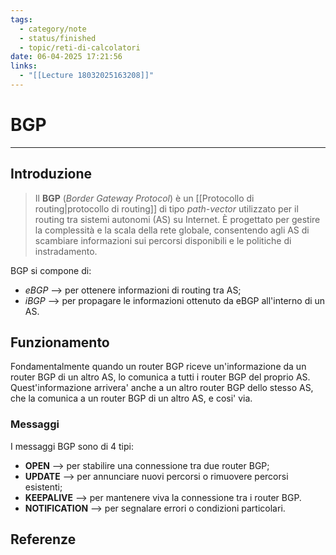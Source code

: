 ```yaml
---
tags:
  - category/note
  - status/finished
  - topic/reti-di-calcolatori
date: 06-04-2025 17:21:56
links:
  - "[[Lecture 18032025163208]]"
---
```

# BGP
---
## Introduzione
> Il **BGP** (_Border Gateway Protocol_) è un [[Protocollo di routing|protocollo di routing]] di tipo _path-vector_ utilizzato per il routing tra sistemi autonomi (AS) su Internet. È progettato per gestire la complessità e la scala della rete globale, consentendo agli AS di scambiare informazioni sui percorsi disponibili e le politiche di instradamento.

BGP si compone di:
- _eBGP_ --> per ottenere informazioni di routing tra AS;
- _iBGP_ --> per propagare le informazioni ottenuto da eBGP all'interno di un AS.

## Funzionamento
Fondamentalmente quando un router BGP riceve un'informazione da un router BGP di un altro AS, lo comunica a tutti i router BGP del proprio AS. Quest'informazione arrivera' anche a un altro router BGP dello stesso AS, che la comunica a un router BGP di un altro AS, e cosi' via.

### Messaggi
I messaggi BGP sono di 4 tipi:
- **OPEN** --> per stabilire una connessione tra due router BGP;
- **UPDATE** --> per annunciare nuovi percorsi o rimuovere percorsi esistenti;
- **KEEPALIVE** --> per mantenere viva la connessione tra i router BGP.
- **NOTIFICATION** --> per segnalare errori o condizioni particolari.

## Referenze